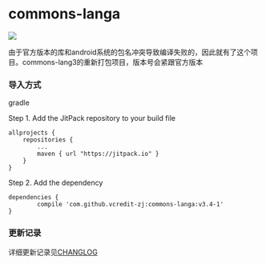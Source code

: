 # commons-langa

[![](https://jitpack.io/v/vcredit-zj/commons-langa.svg)](https://jitpack.io/#vcredit-zj/commons-langa)

由于官方版本的库和android系统的包名冲突导致编译失败的，因此就有了这个项目。commons-lang3的重新打包项目，版本号会紧跟官方版本

### 导入方式 ###

gradle

Step 1. Add the JitPack repository to your build file

	allprojects {
		repositories {
			...
			maven { url "https://jitpack.io" }
		}
	}
Step 2. Add the dependency

	dependencies {
	        compile 'com.github.vcredit-zj:commons-langa:v3.4-1'
	}

### 更新记录 ###

详细更新记录见[CHANGLOG](CHANGLOG.md "CHANGLOG")
